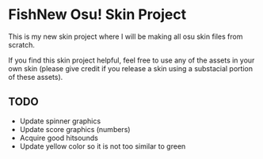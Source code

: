 # FishNew Osu! Skin Project

This is my new skin project where I will be making all osu skin files from scratch.

If you find this skin project helpful, feel free to use any of the assets in your own skin (please give credit if you release a skin using a substacial portion of these assets).

## TODO ##
- Update spinner graphics
- Update score graphics (numbers)
- Acquire good hitsounds
- Update yellow color so it is not too similar to green

